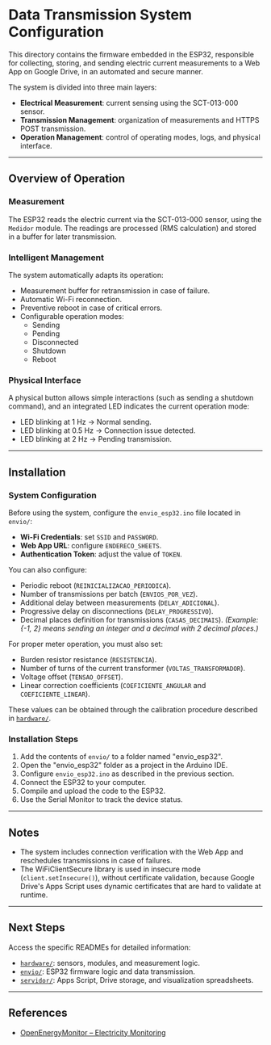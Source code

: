 # Data Transmission System Configuration

This directory contains the firmware embedded in the ESP32, responsible for collecting, storing, and sending electric current measurements to a Web App on Google Drive, in an automated and secure manner.

The system is divided into three main layers:

- **Electrical Measurement**: current sensing using the SCT-013-000 sensor.
- **Transmission Management**: organization of measurements and HTTPS POST transmission.
- **Operation Management**: control of operating modes, logs, and physical interface.

---

## Overview of Operation

### Measurement

The ESP32 reads the electric current via the SCT-013-000 sensor, using the `Medidor` module. The readings are processed (RMS calculation) and stored in a buffer for later transmission.

### Intelligent Management

The system automatically adapts its operation:

- Measurement buffer for retransmission in case of failure.
- Automatic Wi-Fi reconnection.
- Preventive reboot in case of critical errors.
- Configurable operation modes:
  - Sending
  - Pending
  - Disconnected
  - Shutdown
  - Reboot

### Physical Interface

A physical button allows simple interactions (such as sending a shutdown command), and an integrated LED indicates the current operation mode:

- LED blinking at 1 Hz → Normal sending.
- LED blinking at 0.5 Hz → Connection issue detected.
- LED blinking at 2 Hz → Pending transmission.

---

## Installation

### System Configuration

Before using the system, configure the `envio_esp32.ino` file located in `envio/`:

- **Wi-Fi Credentials**: set `SSID` and `PASSWORD`.
- **Web App URL**: configure `ENDERECO_SHEETS`.
- **Authentication Token**: adjust the value of `TOKEN`.

You can also configure:

- Periodic reboot (`REINICIALIZACAO_PERIODICA`).
- Number of transmissions per batch (`ENVIOS_POR_VEZ`).
- Additional delay between measurements (`DELAY_ADICIONAL`).
- Progressive delay on disconnections (`DELAY_PROGRESSIVO`).
- Decimal places definition for transmissions (`CASAS_DECIMAIS`).
  *(Example: {-1, 2} means sending an integer and a decimal with 2 decimal places.)*

For proper meter operation, you must also set:

- Burden resistor resistance (`RESISTENCIA`).
- Number of turns of the current transformer (`VOLTAS_TRANSFORMADOR`).
- Voltage offset (`TENSAO_OFFSET`).
- Linear correction coefficients (`COEFICIENTE_ANGULAR` and `COEFICIENTE_LINEAR`).

These values can be obtained through the calibration procedure described in [`hardware/`](./hardware/README.md).

### Installation Steps

1. Add the contents of `envio/` to a folder named "envio_esp32".
2. Open the "envio_esp32" folder as a project in the Arduino IDE.
3. Configure `envio_esp32.ino` as described in the previous section.
4. Connect the ESP32 to your computer.
5. Compile and upload the code to the ESP32.
6. Use the Serial Monitor to track the device status.

---

## Notes

- The system includes connection verification with the Web App and reschedules transmissions in case of failures.
- The WiFiClientSecure library is used in insecure mode (`client.setInsecure()`), without certificate validation, because Google Drive's Apps Script uses dynamic certificates that are hard to validate at runtime.

---

## Next Steps

Access the specific READMEs for detailed information:

- [`hardware/`](./hardware/README.md): sensors, modules, and measurement logic.
- [`envio/`](./envio/README.md): ESP32 firmware logic and data transmission.
- [`servidor/`](./servidor/README.md): Apps Script, Drive storage, and visualization spreadsheets.

---

## References

- [OpenEnergyMonitor – Electricity Monitoring](https://docs.openenergymonitor.org/electricity-monitoring/index.html)

